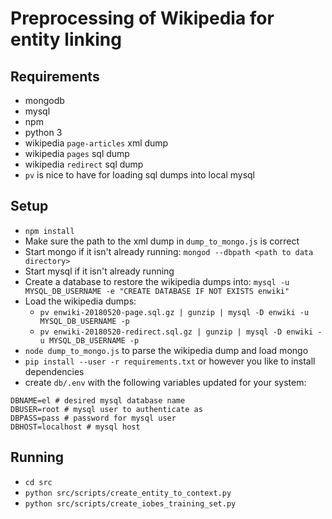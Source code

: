 # Preprocessing of Wikipedia for entity linking
## Requirements
- mongodb
- mysql
- npm
- python 3
- wikipedia `page-articles` xml dump
- wikipedia `pages` sql dump
- wikipedia `redirect` sql dump
- `pv` is nice to have for loading sql dumps into local mysql

## Setup
- `npm install`
- Make sure the path to the xml dump in `dump_to_mongo.js` is correct
- Start mongo if it isn't already running: `mongod --dbpath <path to data directory>`
- Start mysql if it isn't already running
- Create a database to restore the wikipedia dumps into: `mysql -u MYSQL_DB_USERNAME -e "CREATE DATABASE IF NOT EXISTS enwiki"`
- Load the wikipedia dumps:
  - `pv enwiki-20180520-page.sql.gz | gunzip | mysql -D enwiki -u MYSQL_DB_USERNAME -p`
  - `pv enwiki-20180520-redirect.sql.gz | gunzip | mysql -D enwiki -u MYSQL_DB_USERNAME -p`
- `node dump_to_mongo.js` to parse the wikipedia dump and load mongo
- `pip install --user -r requirements.txt` or however you like to install dependencies
- create `db/.env` with the following variables updated for your system:

``` shell
DBNAME=el # desired mysql database name
DBUSER=root # mysql user to authenticate as
DBPASS=pass # password for mysql user
DBHOST=localhost # mysql host
```

## Running
- `cd src`
- `python src/scripts/create_entity_to_context.py`
- `python src/scripts/create_iobes_training_set.py`
